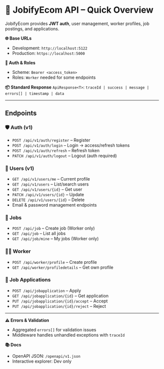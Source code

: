 # 🚀 JobifyEcom API – Quick Overview

JobifyEcom provides **JWT auth**, user management, worker profiles, job postings, and applications.

**🌐 Base URLs**

* Development: `http://localhost:5122`
* Production: `https://localhost:5000`

**🔑 Auth & Roles**

* Scheme: `Bearer <access_token>`
* Roles: `Worker` needed for some endpoints

**📦 Standard Response**
`ApiResponse<T>`: `traceId | success | message | errors[] | timestamp | data`

---

## **Endpoints**

### **🛡 Auth (v1)**

* `POST /api/v1/auth/register` – Register
* `POST /api/v1/auth/login` – Login → access/refresh tokens
* `POST /api/v1/auth/refresh` – Refresh token
* `PATCH /api/v1/auth/logout` – Logout (auth required)

### **👤 Users (v1)**

* `GET /api/v1/users/me` – Current profile
* `GET /api/v1/users` – List/search users
* `GET /api/v1/users/{id}` – Get user
* `PATCH /api/v1/users/{id}` – Update
* `DELETE /api/v1/users/{id}` – Delete
* Email & password management endpoints

### **💼 Jobs**

* `POST /api/job` – Create job (Worker only)
* `GET /api/job` – List all jobs
* `GET /api/job/mine` – My jobs (Worker only)

### **🧑‍🏭 Worker**

* `POST /api/worker/profile` – Create profile
* `GET /api/worker/profiledetails` – Get own profile

### **📄 Job Applications**

* `POST /api/jobapplication` – Apply
* `GET /api/jobapplication/{id}` – Get application
* `PUT /api/jobapplication/{id}/accept` – Accept
* `PUT /api/jobapplication/{id}/reject` – Reject

---

**⚠ Errors & Validation**

* Aggregated `errors[]` for validation issues
* Middleware handles unhandled exceptions with `traceId`

**📚 Docs**

* OpenAPI JSON: `/openapi/v1.json`
* Interactive explorer: Dev only
